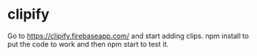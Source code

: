 # clipify
Go to https://clipify.firebaseapp.com/ and start adding clips.
npm install to put the code to work and then npm start to test it.
